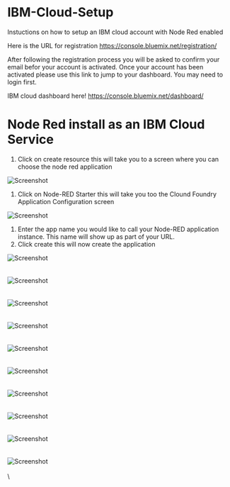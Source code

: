 # IBM-Cloud-Setup
Instuctions on how to setup an IBM cloud account with Node Red enabled

Here is the URL for registration https://console.bluemix.net/registration/

After following the registration process you will be asked to confirm your email befor your account is activated. Once your account has been activated please use this link to jump to your dashboard. You may need to login first.

IBM cloud dashboard here! https://console.bluemix.net/dashboard/

# Node Red install as an IBM Cloud Service

1. Click on create resource this will take you to a screen where you can choose the node red application


![Screenshot](screenshots/IBM001.png)

1. Click on Node-RED Starter this will take you too the Clound Foundry Application Configuration screen

![Screenshot](screenshots/IBM002.png)

1. Enter the app name you would like to call your Node-RED application instance. This name will show up as part of your URL.
2. Click create this will now create the application

![Screenshot](screenshots/IBM003.png)
\
\
\
![Screenshot](screenshots/ibm004.png)
\
\
\
![Screenshot](screenshots/ibm005.png)
\
\
\
![Screenshot](screenshots/ibm006.png)
\
\
\
![Screenshot](screenshots/ibm007.png)
\
\
\
![Screenshot](screenshots/ibm008.png)
\
\
\
![Screenshot](screenshots/ibm009.png)
\
\
\
![Screenshot](screenshots/ibm010.png)
\
\
\
![Screenshot](screenshots/ibm011.png)
\
\
\
![Screenshot](screenshots/ibm012.png)
\
\
\
